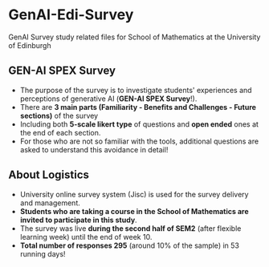 # GenAI-Edi-Survey

GenAI Survey study related files for School of Mathematics at the University of Edinburgh 

## GEN-AI SPEX Survey

-   The purpose of the survey is to investigate students' experiences and perceptions of generative AI (**GEN-AI SPEX Survey**!).
-   There are **3 main parts (Familiarity - Benefits and Challenges - Future sections)** of the survey
-   Including both **5-scale likert type** of questions and **open ended** ones at the end of each section.
-   For those who are not so familiar with the tools, additional questions are asked to understand this avoidance in detail!

## About Logistics

- University online survey system (Jisc) is used for the survey delivery and management.
- **Students who are taking a course in the School of Mathematics are invited to participate in this study**.
- The survey was live **during the second half of SEM2** (after flexible learning week) until the end of week 10.
- **Total number of responses 295** (around 10% of the sample) in 53 running days!
